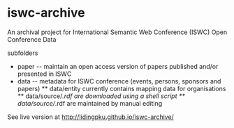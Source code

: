 iswc-archive
============

An archival project for International Semantic Web Conference (ISWC) Open Conference Data

subfolders
 * paper --  maintain an open access version of papers published and/or presented in ISWC
 * data  --    metadata for ISWC conference (events, persons, sponsors and papers)
 ** data/entity  currently contains mapping data for organisations
 ** data/source/*.rdf are downloaded using a shell script
 ** data/source/*.rdf are maintained by manual editing

See live version at http://lidingpku.github.io/iswc-archive/
